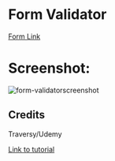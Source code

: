 <h1> Form Validator </h1>

<a href="https://mbenson025.github.io/form-validator/">Form Link</a>

# Screenshot:

![form-validatorscreenshot](https://user-images.githubusercontent.com/35643709/164952559-9ea016e8-6e26-49d6-a5c6-a724b6e43b13.jpg)

## Credits

Traversy/Udemy

<a href="https://www.udemy.com/course/web-projects-with-vanilla-javascript/"> Link to tutorial</a>
